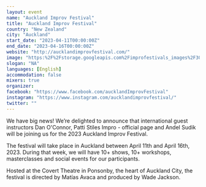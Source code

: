 ```yaml
---
layout: event
name: "Auckland Improv Festival"
title: "Auckland Improv Festival"
country: "New Zealand"
city: "Auckland"
start_date: "2023-04-11T00:00:00Z"
end_date: "2023-04-16T00:00:00Z"
website: "http://aucklandimprovfestival.com/"
image: "https:%2F%2Fstorage.googleapis.com%2Fimprofestivals_images%2F309377273_518406533623658_353832290975872679_n - Matías Avaca.jpeg"
slogan: "NA"
languages: [English]
accommodation: false
mixers: true
organizer: 
facebook: "https://www.facebook.com/aucklandImprovFestival"
instagram: "https://www.instagram.com/aucklandimprovfestival/"
twitter: ""
---
```


We have big news! We’re delighted to announce that international guest instructors Dan O'Connor, Patti Stiles Impro - official page and Andel Sudik will be joining us for the 2023 Auckland Improv Festival.

The festival will take place in Auckland between April 11th and April 16th, 2023. During that week, we will have 10+ shows, 10+ workshops, masterclasses and social events for our participants.

Hosted at the Covert Theatre in Ponsonby, the heart of Auckland City, the festival is directed by Matías Avaca and produced by Wade Jackson.

